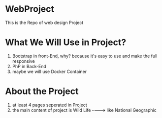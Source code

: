 # WebProject

This is the Repo of web design Project 

# What We Will Use in Project?
1. Bootstrap in front-End, why? because it's easy to use and make the full responsive 
2. PhP in Back-End 
3. maybe we will use Docker Container 

# About the Project 
1. at least 4 pages seperated in Project 
2. the main content of project is Wild Life ----> like National Geographic 
